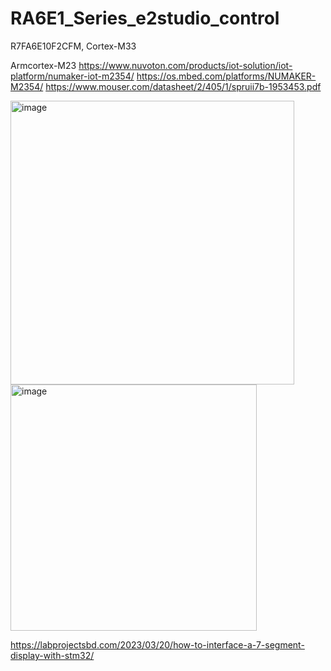 # RA6E1_Series_e2studio_control
R7FA6E10F2CFM, Cortex-M33

Armcortex-M23
https://www.nuvoton.com/products/iot-solution/iot-platform/numaker-iot-m2354/
https://os.mbed.com/platforms/NUMAKER-M2354/
https://www.mouser.com/datasheet/2/405/1/spruii7b-1953453.pdf

<img width="454" alt="image" src="https://github.com/saidijongo/RA6E1_Series_e2studio_control/assets/31678025/fab438c1-40e1-4471-97ff-c250c35a0d02">


<img width="394" alt="image" src="https://github.com/saidijongo/RA6E1_Series_e2studio_control/assets/31678025/494e179a-f75d-4d17-acd1-84a9f8d4ac78">

https://labprojectsbd.com/2023/03/20/how-to-interface-a-7-segment-display-with-stm32/


